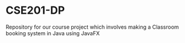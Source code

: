 # CSE201-DP
Repository for our course project which involves making a Classroom booking system in Java using JavaFX
